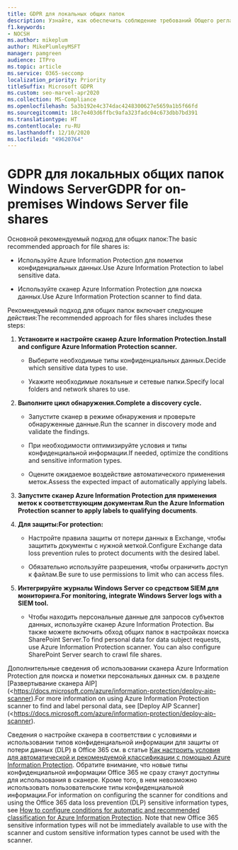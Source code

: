 ```yaml
---
title: GDPR для локальных общих папок
description: Узнайте, как обеспечить соблюдение требований Общего регламента по защите данных (GDPR) в локальных общих папках Windows Server.
f1.keywords:
- NOCSH
ms.author: mikeplum
author: MikePlumleyMSFT
manager: pamgreen
audience: ITPro
ms.topic: article
ms.service: O365-seccomp
localization_priority: Priority
titleSuffix: Microsoft GDPR
ms.custom: seo-marvel-apr2020
ms.collection: MS-Compliance
ms.openlocfilehash: 5a3b192e4c374dac4248300627e5659a1b5f66fd
ms.sourcegitcommit: 18c7e403d6ffbc9afa323fadc04c673dbb7bd391
ms.translationtype: HT
ms.contentlocale: ru-RU
ms.lasthandoff: 12/10/2020
ms.locfileid: "49620764"
---
```

# <a name="gdpr-for-on-premises-windows-server-file-shares"></a><span data-ttu-id="fba24-103">GDPR для локальных общих папок Windows Server</span><span class="sxs-lookup"><span data-stu-id="fba24-103">GDPR for on-premises Windows Server file shares</span></span>

<span data-ttu-id="fba24-104">Основной рекомендуемый подход для общих папок:</span><span class="sxs-lookup"><span data-stu-id="fba24-104">The basic recommended approach for file shares is:</span></span>

-   <span data-ttu-id="fba24-105">Используйте Azure Information Protection для пометки конфиденциальных данных.</span><span class="sxs-lookup"><span data-stu-id="fba24-105">Use Azure Information Protection to label sensitive data.</span></span>

-   <span data-ttu-id="fba24-106">Используйте сканер Azure Information Protection для поиска данных.</span><span class="sxs-lookup"><span data-stu-id="fba24-106">Use Azure Information Protection scanner to find data.</span></span>

<span data-ttu-id="fba24-107">Рекомендуемый подход для общих папок включает следующие действия:</span><span class="sxs-lookup"><span data-stu-id="fba24-107">The recommended approach for files shares includes these steps:</span></span>

1.  <span data-ttu-id="fba24-108">**Установите и настройте сканер Azure Information Protection.**</span><span class="sxs-lookup"><span data-stu-id="fba24-108">**Install and configure Azure Information Protection scanner.**</span></span>

    -   <span data-ttu-id="fba24-109">Выберите необходимые типы конфиденциальных данных.</span><span class="sxs-lookup"><span data-stu-id="fba24-109">Decide which sensitive data types to use.</span></span>

    -   <span data-ttu-id="fba24-110">Укажите необходимые локальные и сетевые папки.</span><span class="sxs-lookup"><span data-stu-id="fba24-110">Specify local folders and network shares to use.</span></span>

2.  <span data-ttu-id="fba24-111">**Выполните цикл обнаружения.**</span><span class="sxs-lookup"><span data-stu-id="fba24-111">**Complete a discovery cycle.**</span></span>

    -   <span data-ttu-id="fba24-112">Запустите сканер в режиме обнаружения и проверьте обнаруженные данные.</span><span class="sxs-lookup"><span data-stu-id="fba24-112">Run the scanner in discovery mode and validate the findings.</span></span>

    -   <span data-ttu-id="fba24-113">При необходимости оптимизируйте условия и типы конфиденциальной информации.</span><span class="sxs-lookup"><span data-stu-id="fba24-113">If needed, optimize the conditions and sensitive information types.</span></span>

    -   <span data-ttu-id="fba24-114">Оцените ожидаемое воздействие автоматического применения меток.</span><span class="sxs-lookup"><span data-stu-id="fba24-114">Assess the expected impact of automatically applying labels.</span></span>

3.  <span data-ttu-id="fba24-115">**Запустите сканер Azure Information Protection для применения меток к соответствующим документам**.</span><span class="sxs-lookup"><span data-stu-id="fba24-115">**Run the Azure Information Protection scanner to apply labels to qualifying documents**.</span></span>

4.  <span data-ttu-id="fba24-116">**Для защиты:**</span><span class="sxs-lookup"><span data-stu-id="fba24-116">**For protection:**</span></span>

    -   <span data-ttu-id="fba24-117">Настройте правила защиты от потери данных в Exchange, чтобы защитить документы с нужной меткой.</span><span class="sxs-lookup"><span data-stu-id="fba24-117">Configure Exchange data loss prevention rules to protect documents with the desired label.</span></span>

    -   <span data-ttu-id="fba24-118">Обязательно используйте разрешения, чтобы ограничить доступ к файлам.</span><span class="sxs-lookup"><span data-stu-id="fba24-118">Be sure to use permissions to limit who can access files.</span></span>

5.  <span data-ttu-id="fba24-119">**Интегрируйте журналы Windows Server со средством SIEM для мониторинга.**</span><span class="sxs-lookup"><span data-stu-id="fba24-119">**For monitoring, integrate Windows Server logs with a SIEM tool.**</span></span>

    -   <span data-ttu-id="fba24-p101">Чтобы находить персональные данные для запросов субъектов данных, используйте сканер Azure Information Protection. Вы также можете включить обход общих папок в настройках поиска SharePoint Server.</span><span class="sxs-lookup"><span data-stu-id="fba24-p101">To find personal data for data subject requests, use Azure Information Protection scanner. You can also configure SharePoint Server search to crawl file shares.</span></span>

<span data-ttu-id="fba24-122">Дополнительные сведения об использовании сканера Azure Information Protection для поиска и пометки персональных данных см. в разделе [Развертывание сканера AIP](<https://docs.microsoft.com/azure/information-protection/deploy-aip-scanner).</span><span class="sxs-lookup"><span data-stu-id="fba24-122">For more information on using Azure Information Protection scanner to find and label personal data, see [Deploy AIP Scanner](<https://docs.microsoft.com/azure/information-protection/deploy-aip-scanner).</span></span>

<span data-ttu-id="fba24-p102">Сведения о настройке сканера в соответствии с условиями и использовании типов конфиденциальной информации для защиты от потери данных (DLP) в Office 365 см. в статье [Как настроить условия для автоматической и рекомендуемой классификации с помощью Azure Information Protection](https://docs.microsoft.com/information-protection/deploy-use/configure-policy-classification). Обратите внимание, что новые типы конфиденциальной информации Office 365 не сразу станут доступны для использования в сканере. Кроме того, в нем невозможно использовать пользовательские типы конфиденциальной информации.</span><span class="sxs-lookup"><span data-stu-id="fba24-p102">For information on configuring the scanner for conditions and using the Office 365 data loss prevention (DLP) sensitive information types, see [How to configure conditions for automatic and recommended classification for Azure Information Protection](https://docs.microsoft.com/information-protection/deploy-use/configure-policy-classification). Note that new Office 365 sensitive information types will not be immediately available to use with the scanner and custom sensitive information types cannot be used with the scanner.</span></span>

